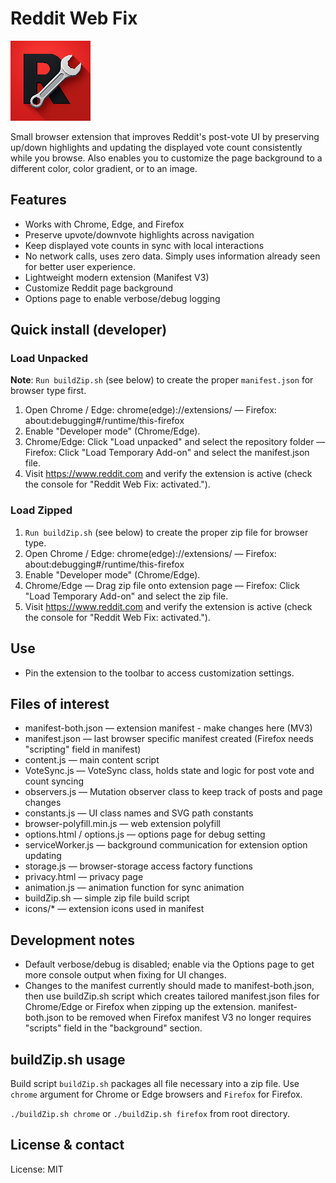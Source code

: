 # Reddit Web Fix

![Extension Icon](icons/icon128.png)


Small browser extension that improves Reddit's post-vote UI by preserving up/down highlights and updating the displayed vote count consistently while you browse. Also enables you to customize the page background to a different color, color gradient, or to an image.

## Features

- Works with Chrome, Edge, and Firefox
- Preserve upvote/downvote highlights across navigation
- Keep displayed vote counts in sync with local interactions
- No network calls, uses zero data. Simply uses information already seen for better user experience.
- Lightweight modern extension (Manifest V3)
- Customize Reddit page background
- Options page to enable verbose/debug logging

## Quick install (developer)

### Load Unpacked
**Note**: `Run buildZip.sh` (see below) to create the proper `manifest.json` for browser type first.
1. Open Chrome / Edge: chrome(edge)://extensions/ — Firefox: about:debugging#/runtime/this-firefox
2. Enable "Developer mode" (Chrome/Edge).
3. Chrome/Edge: Click "Load unpacked" and select the repository folder —
   Firefox: Click "Load Temporary Add-on" and select the manifest.json file.
4. Visit https://www.reddit.com and verify the extension is active (check the console for "Reddit Web Fix: activated.").

### Load Zipped
1. `Run buildZip.sh` (see below) to create the proper zip file for browser type.
2. Open Chrome / Edge: chrome(edge)://extensions/ — Firefox: about:debugging#/runtime/this-firefox
3. Enable "Developer mode" (Chrome/Edge).
4. Chrome/Edge — Drag zip file onto extension page — Firefox: Click "Load Temporary Add-on" and select the zip file.
5. Visit https://www.reddit.com and verify the extension is active (check the console for "Reddit Web Fix: activated.").

## Use
- Pin the extension to the toolbar to access customization settings.

## Files of interest

- manifest-both.json — extension manifest - make changes here (MV3)
- manifest.json — last browser specific manifest created (Firefox needs "scripting" field in manifest)
- content.js — main content script
- VoteSync.js — VoteSync class, holds state and logic for post vote and count syncing
- observers.js — Mutation observer class to keep track of posts and page changes
- constants.js — UI class names and SVG path constants
- browser-polyfill.min.js — web extension polyfill
- options.html / options.js — options page for debug setting
- serviceWorker.js — background communication for extension option updating
- storage.js — browser-storage access factory functions
- privacy.html — privacy page
- animation.js — animation function for sync animation
- buildZip.sh — simple zip file build script
- icons/\* — extension icons used in manifest

## Development notes

- Default verbose/debug is disabled; enable via the Options page to get more console output when fixing for UI changes.
- Changes to the manifest currently should made to manifest-both.json, then use buildZip.sh script which creates tailored
  manifest.json files for Chrome/Edge or Firefox when zipping up the extension. manifest-both.json to be removed
  when Firefox manifest V3 no longer requires "scripts" field in the "background" section.

## buildZip.sh usage

Build script `buildZip.sh` packages all file necessary into a zip file. Use `chrome` argument for Chrome or Edge browsers and `Firefox` for Firefox. 

`./buildZip.sh chrome` or `./buildZip.sh firefox` from root directory.

## License & contact

License: MIT

